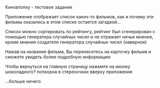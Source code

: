 Киновтопку - тестовое задание

Приложение отображает список каких-то фильмов, как и почему эти фильмы оказались в этом списке остается загадкой...

Список можно сортировать по рейтингу, рейтинг был сгенерирован с помощью генератора случайных чисел и не отражает ничье мнение, кроме мнения создателя генератора случайных чисел (наверное)

Нажав на название фильма, Вы перенесетесь на карточку фильма и сможете увидеть более подробную информацию

Чтобы вернуться на главную страницу нажмите на иконку шоколадного? попкорна в стереоочках вверху приложения

...больше ничего

